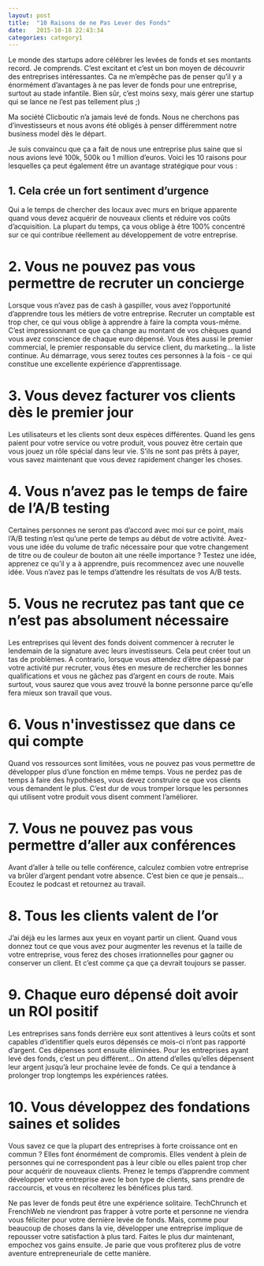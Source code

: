 ```yaml
---
layout: post
title:  "10 Raisons de ne Pas Lever des Fonds"
date:   2015-10-18 22:43:34
categories: category1
---
```


Le monde des startups adore célébrer les levées de fonds et ses montants record. Je comprends. 
C’est excitant et c’est un bon moyen de découvrir des entreprises intéressantes. Ca ne m’empêche pas de penser 
qu’il y a énormément d’avantages à ne pas lever de fonds pour une entreprise, surtout au stade infantile. 
Bien sûr, c’est moins sexy, mais gérer une startup qui se lance ne l’est pas tellement plus ;)

Ma société Clicboutic n’a jamais levé de fonds. Nous ne cherchons pas d’investisseurs et nous avons été obligés à 
penser différemment notre business model dès le départ.

Je suis convaincu que ça a fait de nous une entreprise plus saine que si nous avions levé 100k, 500k ou 
1 million d’euros. Voici les 10 raisons pour lesquelles ça peut également être un avantage stratégique pour vous :

## 1. Cela crée un fort sentiment d’urgence

Qui a le temps de chercher des locaux avec murs en brique apparente quand vous devez acquérir de nouveaux clients 
et réduire vos coûts d’acquisition. La plupart du temps, ça vous oblige à être 100% concentré sur ce qui contribue 
réellement au développement de votre entreprise.

# 2. Vous ne pouvez pas vous permettre de recruter un concierge

Lorsque vous n’avez pas de cash à gaspiller, vous avez l’opportunité d’apprendre tous les métiers de votre 
entreprise. Recruter un comptable est trop cher, ce qui vous oblige à apprendre à faire la compta vous-même. 
C’est impressionnant ce que ça change au montant de vos chèques quand vous avez conscience de chaque euro dépensé. 
Vous êtes aussi le premier commercial, le premier responsable du service client, du marketing… la liste continue. 
Au démarrage, vous serez toutes ces personnes à la fois - ce qui constitue une excellente expérience d’apprentissage.

# 3. Vous devez facturer vos clients dès le premier jour

Les utilisateurs et les clients sont deux espèces différentes. Quand les gens paient pour votre service ou votre 
produit, vous pouvez être certain que vous jouez un rôle spécial dans leur vie. S’ils ne sont pas prêts à payer, 
vous savez maintenant que vous devez rapidement changer les choses.

# 4. Vous n’avez pas le temps de faire de l’A/B testing

Certaines personnes ne seront pas d’accord avec moi sur ce point, mais l’A/B testing n’est qu’une perte de temps 
au début de votre activité. Avez-vous une idée du volume de trafic nécessaire pour que votre changement de titre 
ou de couleur de bouton ait une réelle importance ? Testez une idée, apprenez ce qu’il y a à apprendre, 
puis recommencez avec une nouvelle idée. Vous n’avez pas le temps d’attendre les résultats de vos A/B tests.

# 5. Vous ne recrutez pas tant que ce n’est pas absolument nécessaire

Les entreprises qui lèvent des fonds doivent commencer à recruter le lendemain de la signature avec leurs 
investisseurs. Cela peut créer tout un tas de problèmes. A contrario, lorsque vous attendez d’être dépassé par 
votre activité pur recruter, vous êtes en mesure de rechercher les bonnes qualifications et vous ne gâchez pas 
d’argent en cours de route. Mais surtout, vous saurez que vous avez trouvé la bonne personne parce qu'elle fera 
mieux son travail que vous. 

# 6. Vous n'investissez que dans ce qui compte

Quand vos ressources sont limitées, vous ne pouvez pas vous permettre de développer plus d’une fonction en même 
temps. Vous ne perdez pas de temps à faire des hypothèses, vous devez construire ce que vos clients vous demandent 
le plus. C’est dur de vous tromper lorsque les personnes qui utilisent votre produit vous disent comment l’améliorer. 

# 7. Vous ne pouvez pas vous permettre d’aller aux conférences

Avant d’aller à telle ou telle conférence, calculez combien votre entreprise va brûler d’argent pendant votre absence. C’est bien ce que je pensais… Ecoutez le podcast et retournez au travail.

# 8. Tous les clients valent de l’or

J’ai déjà eu les larmes aux yeux en voyant partir un client. Quand vous donnez tout ce que vous avez pour augmenter 
les revenus et la taille de votre entreprise, vous ferez des choses irrationnelles pour gagner ou conserver un client. Et c’est comme ça que ça devrait toujours se passer.

# 9. Chaque euro dépensé doit avoir un ROI positif

Les entreprises sans fonds derrière eux sont attentives à leurs coûts et sont capables d’identifier quels euros 
dépensés ce mois-ci n’ont pas rapporté d’argent. Ces dépenses sont ensuite éliminées. Pour les entreprises ayant 
levé des fonds, c’est un peu différent… On attend d’elles qu’elles dépensent leur argent jusqu’à leur prochaine 
levée de fonds. Ce qui a tendance à prolonger trop longtemps les expériences ratées.

# 10. Vous développez des fondations saines et solides

Vous savez ce que la plupart des entreprises à forte croissance ont en commun ? Elles font énormément de compromis. 
Elles vendent à plein de personnes qui ne correspondent pas à leur cible ou elles paient trop cher pour acquérir de 
nouveaux clients. Prenez le temps d’apprendre comment développer votre entreprise avec le bon type de clients, 
sans prendre de  raccourcis, et vous en récolterez les bénéfices plus tard. 


Ne pas lever de fonds peut être une expérience solitaire. TechChrunch et FrenchWeb ne viendront pas frapper à votre 
porte et personne ne viendra vous féliciter pour votre dernière levée de fonds. Mais, comme pour beaucoup de choses 
dans la vie, développer une entreprise implique de repousser votre satisfaction à plus tard. Faites le plus dur 
maintenant, empochez vos gains ensuite. Je parie que vous profiterez plus de votre aventure entrepreneuriale de 
cette manière.

